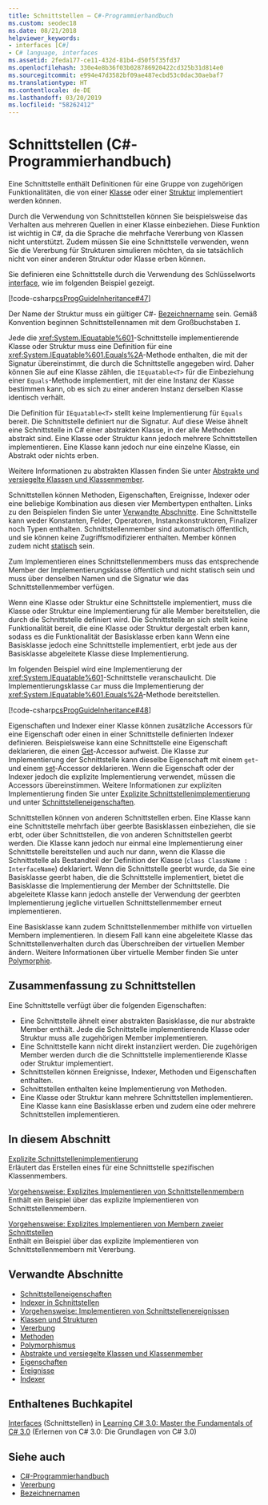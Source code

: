 ```yaml
---
title: Schnittstellen – C#-Programmierhandbuch
ms.custom: seodec18
ms.date: 08/21/2018
helpviewer_keywords:
- interfaces [C#]
- C# language, interfaces
ms.assetid: 2feda177-ce11-432d-81b4-d50f5f35fd37
ms.openlocfilehash: 330e4e8b36f03b028786920422cd325b31d814e0
ms.sourcegitcommit: e994e47d3582bf09ae487ecbd53c0dac30aebaf7
ms.translationtype: HT
ms.contentlocale: de-DE
ms.lasthandoff: 03/20/2019
ms.locfileid: "58262412"
---
```

# <a name="interfaces-c-programming-guide"></a>Schnittstellen (C#-Programmierhandbuch)

Eine Schnittstelle enthält Definitionen für eine Gruppe von zugehörigen Funktionalitäten, die von einer [Klasse](../../language-reference/keywords/class.md) oder einer [Struktur](../../language-reference/keywords/struct.md) implementiert werden können.
  
Durch die Verwendung von Schnittstellen können Sie beispielsweise das Verhalten aus mehreren Quellen in einer Klasse einbeziehen. Diese Funktion ist wichtig in C#, da die Sprache die mehrfache Vererbung von Klassen nicht unterstützt. Zudem müssen Sie eine Schnittstelle verwenden, wenn Sie die Vererbung für Strukturen simulieren möchten, da sie tatsächlich nicht von einer anderen Struktur oder Klasse erben können.  
  
Sie definieren eine Schnittstelle durch die Verwendung des Schlüsselworts [interface](../../language-reference/keywords/interface.md), wie im folgenden Beispiel gezeigt.  
  
 [!code-csharp[csProgGuideInheritance#47](~/samples/snippets/csharp/VS_Snippets_VBCSharp/csProgGuideInheritance/CS/Inheritance.cs#47)]  

Der Name der Struktur muss ein gültiger C#- [Bezeichnername](../inside-a-program/identifier-names.md) sein. Gemäß Konvention beginnen Schnittstellennamen mit dem Großbuchstaben `I`.

Jede die <xref:System.IEquatable%601>-Schnittstelle implementierende Klasse oder Struktur muss eine Definition für eine <xref:System.IEquatable%601.Equals%2A>-Methode enthalten, die mit der Signatur übereinstimmt, die durch die Schnittstelle angegeben wird. Daher können Sie auf eine Klasse zählen, die `IEquatable<T>` für die Einbeziehung einer `Equals`-Methode implementiert, mit der eine Instanz der Klasse bestimmen kann, ob es sich zu einer anderen Instanz derselben Klasse identisch verhält.  
  
Die Definition für `IEquatable<T>` stellt keine Implementierung für `Equals` bereit. Die Schnittstelle definiert nur die Signatur. Auf diese Weise ähnelt eine Schnittstelle in C# einer abstrakten Klasse, in der alle Methoden abstrakt sind. Eine Klasse oder Struktur kann jedoch mehrere Schnittstellen implementieren. Eine Klasse kann jedoch nur eine einzelne Klasse, ein Abstrakt oder nichts erben.
  
Weitere Informationen zu abstrakten Klassen finden Sie unter [Abstrakte und versiegelte Klassen und Klassenmember](../classes-and-structs/abstract-and-sealed-classes-and-class-members.md).  
  
Schnittstellen können Methoden, Eigenschaften, Ereignisse, Indexer oder eine beliebige Kombination aus diesen vier Membertypen enthalten. Links zu den Beispielen finden Sie unter [Verwandte Abschnitte](../interfaces/index.md#BKMK_RelatedSections). Eine Schnittstelle kann weder Konstanten, Felder, Operatoren, Instanzkonstruktoren, Finalizer noch Typen enthalten. Schnittstellenmember sind automatisch öffentlich, und sie können keine Zugriffsmodifizierer enthalten. Member können zudem nicht [statisch](../../language-reference/keywords/static.md) sein.  
  
Zum Implementieren eines Schnittstellenmembers muss das entsprechende Member der Implementierungsklasse öffentlich und nicht statisch sein und muss über denselben Namen und die Signatur wie das Schnittstellenmember verfügen.  
  
Wenn eine Klasse oder Struktur eine Schnittstelle implementiert, muss die Klasse oder Struktur eine Implementierung für alle Member bereitstellen, die durch die Schnittstelle definiert wird. Die Schnittstelle an sich stellt keine Funktionalität bereit, die eine Klasse oder Struktur dergestalt erben kann, sodass es die Funktionalität der Basisklasse erben kann Wenn eine Basisklasse jedoch eine Schnittstelle implementiert, erbt jede aus der Basisklasse abgeleitete Klasse diese Implementierung.  
  
Im folgenden Beispiel wird eine Implementierung der <xref:System.IEquatable%601>-Schnittstelle veranschaulicht. Die Implementierungsklasse `Car` muss die Implementierung der <xref:System.IEquatable%601.Equals%2A>-Methode bereitstellen.  
  
 [!code-csharp[csProgGuideInheritance#48](~/samples/snippets/csharp/VS_Snippets_VBCSharp/csProgGuideInheritance/CS/Inheritance.cs#48)]  
  
Eigenschaften und Indexer einer Klasse können zusätzliche Accessors für eine Eigenschaft oder einen in einer Schnittstelle definierten Indexer definieren. Beispielsweise kann eine Schnittstelle eine Eigenschaft deklarieren, die einen [Get](../../language-reference/keywords/get.md)-Accessor aufweist. Die Klasse zur Implementierung der Schnittstelle kann dieselbe Eigenschaft mit einem `get`- und einem [set](../../language-reference/keywords/set.md)-Accessor deklarieren. Wenn die Eigenschaft oder der Indexer jedoch die explizite Implementierung verwendet, müssen die Accessors übereinstimmen. Weitere Informationen zur expliziten Implementierung finden Sie unter [Explizite Schnittstellenimplementierung](explicit-interface-implementation.md) und unter [Schnittstelleneigenschaften](../classes-and-structs/interface-properties.md).  

Schnittstellen können von anderen Schnittstellen erben. Eine Klasse kann eine Schnittstelle mehrfach über geerbte Basisklassen einbeziehen, die sie erbt, oder über Schnittstellen, die von anderen Schnittstellen geerbt werden. Die Klasse kann jedoch nur einmal eine Implementierung einer Schnittstelle bereitstellen und auch nur dann, wenn die Klasse die Schnittstelle als Bestandteil der Definition der Klasse (`class ClassName : InterfaceName`) deklariert. Wenn die Schnittstelle geerbt wurde, da Sie eine Basisklasse geerbt haben, die die Schnittstelle implementiert, bietet die Basisklasse die Implementierung der Member der Schnittstelle. Die abgeleitete Klasse kann jedoch anstelle der Verwendung der geerbten Implementierung jegliche virtuellen Schnittstellenmember erneut implementieren.  
  
Eine Basisklasse kann zudem Schnittstellenmember mithilfe von virtuellen Membern implementieren. In diesem Fall kann eine abgeleitete Klasse das Schnittstellenverhalten durch das Überschreiben der virtuellen Member ändern. Weitere Informationen über virtuelle Member finden Sie unter [Polymorphie](../classes-and-structs/polymorphism.md).  
  
## <a name="interfaces-summary"></a>Zusammenfassung zu Schnittstellen

Eine Schnittstelle verfügt über die folgenden Eigenschaften:  

- Eine Schnittstelle ähnelt einer abstrakten Basisklasse, die nur abstrakte Member enthält. Jede die Schnittstelle implementierende Klasse oder Struktur muss alle zugehörigen Member implementieren.
- Eine Schnittstelle kann nicht direkt instanziiert werden. Die zugehörigen Member werden durch die die Schnittstelle implementierende Klasse oder Struktur implementiert.
- Schnittstellen können Ereignisse, Indexer, Methoden und Eigenschaften enthalten.
- Schnittstellen enthalten keine Implementierung von Methoden.
- Eine Klasse oder Struktur kann mehrere Schnittstellen implementieren. Eine Klasse kann eine Basisklasse erben und zudem eine oder mehrere Schnittstellen implementieren.

## <a name="in-this-section"></a>In diesem Abschnitt

[Explizite Schnittstellenimplementierung](explicit-interface-implementation.md)  
 Erläutert das Erstellen eines für eine Schnittstelle spezifischen Klassenmembers.  
  
 [Vorgehensweise: Explizites Implementieren von Schnittstellenmembern](how-to-explicitly-implement-interface-members.md)  
 Enthält ein Beispiel über das explizite Implementieren von Schnittstellenmembern.  
  
 [Vorgehensweise: Explizites Implementieren von Membern zweier Schnittstellen](how-to-explicitly-implement-members-of-two-interfaces.md)  
 Enthält ein Beispiel über das explizite Implementieren von Schnittstellenmembern mit Vererbung.  
  
## <a name="BKMK_RelatedSections"></a> Verwandte Abschnitte

- [Schnittstelleneigenschaften](../classes-and-structs/interface-properties.md)  
- [Indexer in Schnittstellen](../indexers/indexers-in-interfaces.md)  
- [Vorgehensweise:  Implementieren von Schnittstellenereignissen](../events/how-to-implement-interface-events.md)  
- [Klassen und Strukturen](../classes-and-structs/index.md)  
- [Vererbung](../classes-and-structs/inheritance.md)  
- [Methoden](../classes-and-structs/methods.md)  
- [Polymorphismus](../classes-and-structs/polymorphism.md)  
- [Abstrakte und versiegelte Klassen und Klassenmember](../classes-and-structs/abstract-and-sealed-classes-and-class-members.md)  
- [Eigenschaften](../classes-and-structs/properties.md)  
- [Ereignisse](../events/index.md)  
- [Indexer](../indexers/index.md)  
  
## <a name="featured-book-chapter"></a>Enthaltenes Buchkapitel

[Interfaces](https://docs.microsoft.com/previous-versions/visualstudio/visual-studio-2008/ff652489%28v%3Dorm.10%29) (Schnittstellen) in [Learning C# 3.0: Master the Fundamentals of C# 3.0](https://docs.microsoft.com/previous-versions/visualstudio/visual-studio-2008/ff652493%28v%253dorm.10%29) (Erlernen von C# 3.0: Die Grundlagen von C# 3.0)

## <a name="see-also"></a>Siehe auch

- [C#-Programmierhandbuch](../index.md)
- [Vererbung](../classes-and-structs/inheritance.md)
- [Bezeichnernamen](../inside-a-program/identifier-names.md)
